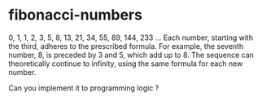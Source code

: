 # fibonacci-numbers
0, 1, 1, 2, 3, 5, 8, 13, 21, 34, 55, 89, 144, 233 ... Each number, starting with the third, adheres to the prescribed formula. 
For example, the seventh number, 8, is preceded by 3 and 5, which add up to 8. The sequence can theoretically continue to infinity, using the same formula for each new number.

Can you implement it to programming logic ?
